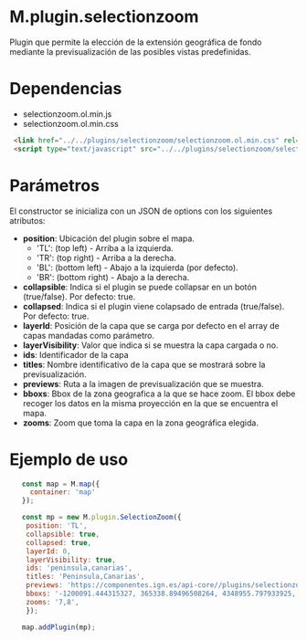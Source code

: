# M.plugin.selectionzoom

Plugin que permite la elección de la extensión geográfica de fondo mediante la previsualización de las posibles vistas predefinidas.

# Dependencias

- selectionzoom.ol.min.js
- selectionzoom.ol.min.css

```html
 <link href="../../plugins/selectionzoom/selectionzoom.ol.min.css" rel="stylesheet" />
 <script type="text/javascript" src="../../plugins/selectionzoom/selectionzoom.ol.min.js"></script>
```

# Parámetros

El constructor se inicializa con un JSON de options con los siguientes atributos:

- **position**:  Ubicación del plugin sobre el mapa.
  - 'TL': (top left) - Arriba a la izquierda.
  - 'TR': (top right) - Arriba a la derecha.
  - 'BL': (bottom left) - Abajo a la izquierda (por defecto).
  - 'BR': (bottom right) - Abajo a la derecha.
- **collapsible**: Indica si el plugin se puede collapsar en un botón (true/false). Por defecto: true.
- **collapsed**: Indica si el plugin viene colapsado de entrada (true/false). Por defecto: true.
- **layerId**: Posición de la capa que se carga por defecto en el array de capas mandadas como parámetro.
- **layerVisibility**: Valor que indica si se muestra la capa cargada o no.
- **ids**: Identificador de la capa
- **titles**: Nombre identificativo de la capa que se mostrará sobre la previsualización.
- **previews**: Ruta a la imagen de previsualización que se muestra.
- **bboxs**: Bbox de la zona geografica a la que se hace zoom. El bbox debe recoger los datos en la misma proyección en la que se encuentra el mapa.
- **zooms**: Zoom que toma la capa en la zona geográfica elegida.


# Ejemplo de uso

```javascript
   const map = M.map({
     container: 'map'
   });

   const mp = new M.plugin.SelectionZoom({
    position: 'TL',
    collapsible: true,
    collapsed: true,
    layerId: 0,
    layerVisibility: true,
    ids: 'peninsula,canarias',
    titles: 'Peninsula,Canarias',
    previews: 'https://componentes.ign.es/api-core//plugins/selectionzoom/images/espana.png,https://componentes.ign.es/api-core//plugins/selectionzoom/images/canarias.png',
    bboxs: '-1200091.444315327, 365338.89496508264, 4348955.797933925, 5441088.058207252, -2170190.6639824593, -1387475.4943422542, 3091778.038884449, 3637844.1689537475' ,
    zooms: '7,8',
    });

   map.addPlugin(mp);
```

